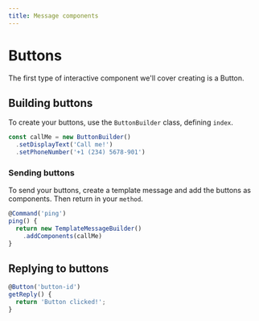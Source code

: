 ```yaml
---
title: Message components
---
```


# Buttons
The first type of interactive component we'll cover creating is a Button.

## Building buttons
To create your buttons, use the `ButtonBuilder` class, defining `index`.
```ts
const callMe = new ButtonBuilder()
  .setDisplayText('Call me!')
  .setPhoneNumber('+1 (234) 5678-901')
```

### Sending buttons
To send your buttons, create a template message and add the buttons as components. Then return in your `method`.
```ts
@Command('ping')
ping() {
  return new TemplateMessageBuilder()
    .addComponents(callMe)
}
```

## Replying to buttons
```ts
@Button('button-id')
getReply() {
  return 'Button clicked!';
}
```
